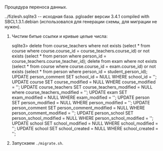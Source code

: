 Процедура переноса данных.

../fizlesh.sqlite3 -- исходная база.
pgloader версии 3.4.1 compiled with SBCL1.3.1.debian
(использовался для генерации схемы, для миграции не нужен).

1. Чистим битые ссылки и кривые целые числа:

    sqlite3> delete from course_teachers where not exists (select * from course where course.course_id = course_teachers.course_id) or not exists (select * from person where person_id = course_teachers.course_teacher_id);
             delete from exam where not exists (select * from course where course.course_id = exam.course_id) or not exists (select * from person where person_id = student_person_id);
             UPDATE person_comment SET school_id = NULL WHERE school_id = '';
             UPDATE course SET course_modified = NULL WHERE course_modified = '';
             UPDATE course_teachers SET course_teachers_modified = NULL where course_teachers_modified = '';
             UPDATE exam SET exam_modified = NULL WHERE exam_modified = '';
             UPDATE person SET person_modified = NULL WHERE person_modified = '';
             UPDATE person_comment SET person_comment_modified = NULL WHERE person_comment_modified = '';
             UPDATE person_school SET person_school_modified = NULL WHERE person_school_modified = '';
             UPDATE school SET school_modified = NULL WHERE school_modified = '';
             UPDATE school SET school_created = NULL WHERE school_created = '';
2. Запускаем `./migrate.sh`.
